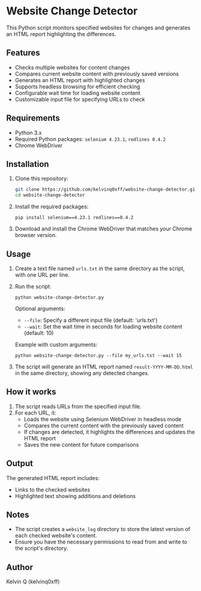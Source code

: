 # Website Change Detector

This Python script monitors specified websites for changes and generates an HTML report highlighting the differences.

## Features

- Checks multiple websites for content changes
- Compares current website content with previously saved versions
- Generates an HTML report with highlighted changes
- Supports headless browsing for efficient checking
- Configurable wait time for loading website content
- Customizable input file for specifying URLs to check

## Requirements

- Python 3.x
- Required Python packages: `selenium 4.23.1`, `redlines 0.4.2`
- Chrome WebDriver

## Installation

1. Clone this repository:
   ```bash
   git clone https://github.com/kelvinq0xff/website-change-detector.git
   cd website-change-detector
   ```

2. Install the required packages:
   ```
   pip install selenium==4.23.1 redlines==0.4.2
   ```

3. Download and install the Chrome WebDriver that matches your Chrome browser version.

## Usage

1. Create a text file named `urls.txt` in the same directory as the script, with one URL per line.

2. Run the script:
   ```
   python website-change-detector.py
   ```

   Optional arguments:
   - `--file`: Specify a different input file (default: 'urls.txt')
   - `--wait`: Set the wait time in seconds for loading website content (default: 10)

   Example with custom arguments:
   ```
   python website-change-detector.py --file my_urls.txt --wait 15
   ```

3. The script will generate an HTML report named `result-YYYY-MM-DD.html` in the same directory, showing any detected changes.

## How it works

1. The script reads URLs from the specified input file.
2. For each URL, it:
   - Loads the website using Selenium WebDriver in headless mode
   - Compares the current content with the previously saved content
   - If changes are detected, it highlights the differences and updates the HTML report
   - Saves the new content for future comparisons

## Output

The generated HTML report includes:
- Links to the checked websites
- Highlighted text showing additions and deletions

## Notes

- The script creates a `website_log` directory to store the latest version of each checked website's content.
- Ensure you have the necessary permissions to read from and write to the script's directory.

## Author

Kelvin Q (kelvinq0xff)
